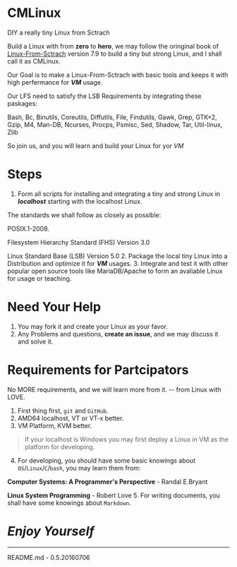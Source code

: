 # CMLinux
DIY a really tiny Linux from Sctrach

Build a Linux with from **zero** to **hero**, we may follow the oringinal book of [Linux-From-Sctrach](http://www.linuxfromscratch.org/lfs/downloads/stable/LFS-BOOK-7.9-NOCHUNKS.html) version 7.9 to build a tiny but strong Linux, and I shall call it as CMLinux.

> 
Our Goal is to make a Linux-From-Sctrach with basic tools and keeps it with high perfermance for ***VM*** usage.
> 
Our LFS need to satisfy the LSB Requirements by integrating these paskages:
> 
Bash, Bc, Binutils, Coreutils, Diffutils, File, Findutils, Gawk, Grep, GTK+2, Gzip, M4, Man-DB, Ncurses, Procps, Psmisc, Sed, Shadow, Tar, Util-linux, Zlib
>
So join us, and you will learn and build your Linux for yor *VM*

# Steps
1. Form all scripts for installing and integrating a tiny and strong Linux in ***localhost*** starting with the localhost Linux.
> 
The standards we shall follow as closely as possible:
>> 
POSIX.1-2008.
>>
Filesystem Hierarchy Standard (FHS) Version 3.0
>>
Linux Standard Base (LSB) Version 5.0
2. Package the local tiny Linux into a Distribution and optimize it for ***VM*** usages.
3. Integrate and test it with other popular open source tools like MariaDB/Apache to form an avaliable Linux for usage or teaching.

# Need Your Help
1. You may fork it and create your Linux as your favor.
2. Any Problems and questions, **create an issue**, and we may discuss it and solve it.

# Requirements for Partcipators
> 
No MORE requirements, and we will learn more from it.  -- from Linux with LOVE.

1. First thing first, `git` and `GitHub`.
2. AMD64 localhost, VT or VT-x better.
3. VM Platform, KVM better.
> If your localhost is Windows you may first deploy a Linux in VM as the platform for developing.
4. For developing, you should have some basic knowings about `OS`/`Linux`/`C`/`bash`, you may learn them from:
> 
**Computer Systems: A Programmer's Perspective** -  Randal E.Bryant
> 
**Linux System Programming** - Robert Love 
5. For writing documents, you shall have some knowings about `Markdown`.

# *Enjoy Yourself*

---
README.md - 0.5.20160706